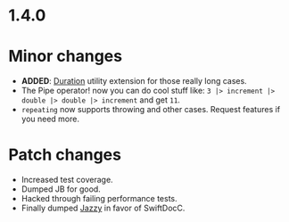 # 1.4.0

# Minor changes

* **ADDED**: [Duration](https://developer.apple.com/documentation/swift/duration) utility extension for those really long cases.
* The Pipe operator! now you can do cool stuff
  like: `3 |> increment |> double |> double |> increment` and get `11`.
* `repeating` now supports throwing and other cases. Request features if you need more.

# Patch changes

* Increased test coverage.
* Dumped JB for good.
* Hacked through failing performance tests.
* Finally dumped [Jazzy](https://github.com/realm/jazzy) in favor of SwiftDocC.
